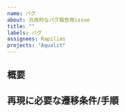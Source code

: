 ```yaml
---
name: バグ
about: 汎用的なバグ報告用issue
title: ""
labels: バグ
assignees: Rapilias
projects: "Aqualit"
---
```


## 概要

## 再現に必要な遷移条件/手順
